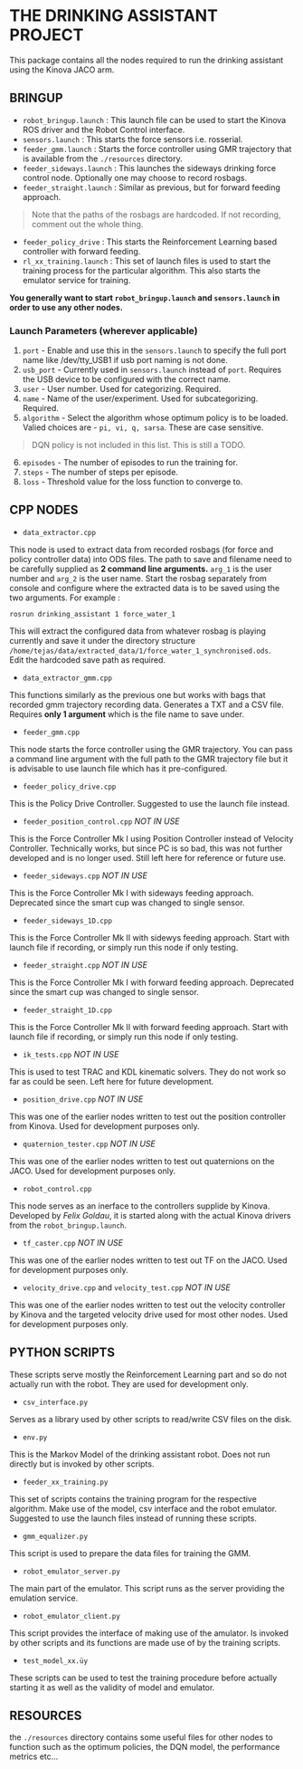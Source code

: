 # THE DRINKING ASSISTANT PROJECT
This package contains all the nodes required to run the drinking assistant using the Kinova JACO arm. 

## BRINGUP
* `robot_bringup.launch` : This launch file can be used to start the Kinova ROS driver and the Robot Control interface.   
* `sensors.launch` : This starts the force sensors i.e. rosserial.
* `feeder_gmm.launch` : Starts the force controller using GMR trajectory that is available from the `./resources` directory.
* `feeder_sideways.launch` : This launches the sideways drinking force control node. Optionally one may choose to record rosbags.   
* `feeder_straight.launch` : Similar as previous, but for forward feeding approach.
> Note that the paths of the rosbags are hardcoded. If not recording, comment out the whole thing.
* `feeder_policy_drive` : This starts the Reinforcement Learning based controller with forward feeding.
* `rl_xx_training.launch` : This set of launch files is used to start the training process for the particular algorithm. This also starts the emulator service for training.   

**You generally want to start `robot_bringup.launch` and `sensors.launch` in order to use any other nodes.**   

### Launch Parameters (wherever applicable)
1. `port` - Enable and use this in the `sensors.launch` to specify the full port name like /dev/tty_USB1 if usb port naming is not done.   
2. `usb_port` - Currently used in `sensors.launch` instead of `port`. Requires the USB device to be configured with the correct name.
3. `user` - User number. Used for categorizing. Required.   
4. `name` - Name of the user/experiment. Used for subcategorizing. Required.  
5. `algorithm` - Select the algorithm whose optimum policy is to be loaded. Valied choices are - `pi, vi, q, sarsa`. These are case sensitive.
> DQN policy is not included in this list. This is still a TODO.
6. `episodes` - The number of episodes to run the training for.   
7. `steps` - The number of steps per episode.   
8. `loss` - Threshold value for the loss function to converge to.   

## CPP NODES
* `data_extractor.cpp`   

This node is used to extract data from recorded rosbags (for force and policy controller data) into ODS files. The path to save and filename need to be  carefully supplied as **2 command line arguments.** `arg_1` is the user number and `arg_2` is the user name. Start the rosbag separately from console and configure where the extracted data is to be saved using the two arguments. For example : 
```
rosrun drinking_assistant 1 force_water_1
```
This will extract the configured data from whatever rosbag is playing currently and save it under the directory structure `/home/tejas/data/extracted_data/1/force_water_1_synchronised.ods`.    
Edit the hardcoded save path as required.

* `data_extractor_gmm.cpp`   

This functions similarly as the previous one but works with bags that recorded gmm trajectory recording data. Generates a TXT and a CSV file. Requires **only 1 argument** which is the file name to save under.

* `feeder_gmm.cpp`   

This node starts the force controller using the GMR trajectory. You can pass a command line argument with the full path to the GMR trajectory file but it is advisable to use launch file which has it pre-configured.   

* `feeder_policy_drive.cpp`   
 
This is the Policy Drive Controller. Suggested to use the launch file instead.   

* `feeder_position_control.cpp`
*NOT IN USE*    

This is the Force Controller Mk I using Position Controller instead of Velocity Controller. Technically works, but since PC is so bad, this was not further developed and is no longer used. Still left here for reference or future use. 

* `feeder_sideways.cpp`
*NOT IN USE*

This is the Force Controller Mk I with sideways feeding approach. Deprecated since the smart cup was changed to single sensor.

* `feeder_sideways_1D.cpp`   

This is the Force Controller Mk II with sidewys feeding approach. Start with launch file if recording, or simply run this node if only testing.

* `feeder_straight.cpp`
*NOT IN USE*

This is the Force Controller Mk I with forward feeding approach. Deprecated since the smart cup was changed to single sensor.

* `feeder_straight_1D.cpp`

This is the Force Controller Mk II with forward feeding approach. Start with launch file if recording, or simply run this node if only testing.

* `ik_tests.cpp`
*NOT IN USE*   

This is used to test TRAC and KDL kinematic solvers. They do not work so far as could be seen. Left here for future development.

* `position_drive.cpp`
*NOT IN USE*   

This was one of the earlier nodes written to test out the position controller from Kinova. Used for development purposes only.

* `quaternion_tester.cpp`
*NOT IN USE*   

This was one of the earlier nodes written to test out quaternions on the JACO. Used for development purposes only.

* `robot_control.cpp`

This node serves as an inerface to the controllers supplide by Kinova. Developed by *Felix Goldau*, it is started along with the actual Kinova drivers from the `robot_bringup.launch`.    


* `tf_caster.cpp`
*NOT IN USE*   

This was one of the earlier nodes written to test out TF on the JACO. Used for development purposes only.


* `velocity_drive.cpp` and `velocity_test.cpp`
*NOT IN USE*   

This was one of the earlier nodes written to test out the velocity controller by Kinova and the targeted velocity drive used for most other nodes. Used for development purposes only.


## PYTHON SCRIPTS

These scripts serve mostly the Reinforcement Learning part and so do not actually run with the robot. They are used for development only.

* `csv_interface.py`   

Serves as a library used by other scripts to read/write CSV files on the disk.

* `env.py`   

This is the Markov Model of the drinking assistant robot. Does not run directly but is invoked by other scripts.

* `feeder_xx_training.py`    

This set of scripts contains the training program for the respective algorithm. Make use of the model, csv interface and the robot emulator. Suggested to use the launch files instead of running these scripts.

* `gmm_equalizer.py`   

This script is used to prepare the data files for training the GMM.

* `robot_emulator_server.py`

The main part of the emulator. This script runs as the server providing the emulation service.

* `robot_emulator_client.py`

This script provides the interface of making use of the amulator. Is invoked by other scripts and its functions are made use of by the training scripts.

* `test_model_xx.üy`

These scripts can be used to test the training procedure before actually starting it as well as the validity of model and emulator.

## RESOURCES

the `./resources` directory contains some useful files for other nodes to function such as the optimum policies, the DQN model, the performance metrics etc...





